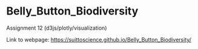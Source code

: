 # Belly_Button_Biodiversity
Assignment 12 (d3js/plotly/visualization) 

Link to webpage: 
https://suittoscience.github.io/Belly_Button_Biodiversity/
